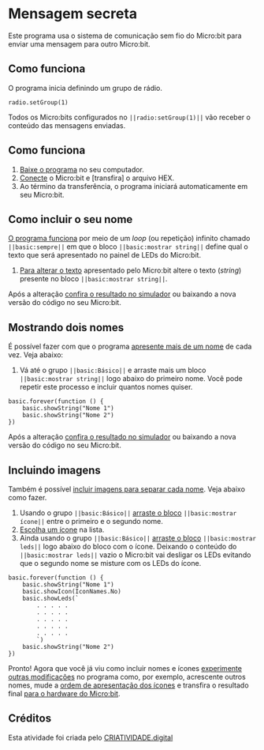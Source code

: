 # Mensagem secreta
Este programa usa o sistema de comunicação sem fio do Micro:bit para enviar uma mensagem para outro Micro:bit. 

## Como funciona
O programa inicia definindo um grupo de rádio.

```blocks
radio.setGroup(1)
```
Todos os Micro:bits configurados no ```||radio:setGroup(1)||``` vão receber o conteúdo das mensagens enviadas.

## Como funciona
1. [Baixe o programa](https://youtu.be/3d71vvRIwuY?t=1m16s) no seu computador.
1. [Conecte](https://youtu.be/3d71vvRIwuY?t=2m12s) o Micro:bit e [transfira] o arquivo HEX.
1. Ao término da transferência, o programa iniciará automaticamente em seu Micro:bit.

## Como incluir o seu nome
[O programa funciona](https://youtu.be/3d71vvRIwuY?t=5m21s) por meio de um *loop* (ou repetição) infinito chamado ```||basic:sempre||``` em que o bloco  ```||basic:mostrar string||``` define qual o texto que será apresentado no painel de LEDs do Micro:bit. 

1. [Para alterar o texto](https://youtu.be/3d71vvRIwuY?t=5m58s) apresentado pelo Micro:bit altere o texto (*string*) presente no bloco ```||basic:mostrar string||```.

Após a alteração [confira o resultado no simulador](https://youtu.be/3d71vvRIwuY?t=6m21s) ou baixando a nova versão do código no seu Micro:bit.

## Mostrando dois nomes
É possível fazer com que o programa [apresente mais de um nome](https://youtu.be/3d71vvRIwuY?t=7m10s) de cada vez. Veja abaixo:
1. Vá até o grupo ```||basic:Básico||``` e arraste mais um bloco ``||basic:mostrar string||`` logo abaixo do primeiro nome. Você pode repetir este processo e incluir quantos nomes quiser.

```blocks
basic.forever(function () {
    basic.showString("Nome 1")
    basic.showString("Nome 2")
})
```
Após a alteração [confira o resultado no simulador](https://youtu.be/3d71vvRIwuY?t=8m20s) ou baixando a nova versão do código no seu Micro:bit.

## Incluindo imagens
Também é possível [incluir imagens para separar cada nome](https://youtu.be/3d71vvRIwuY?t=8m51s). Veja abaixo como fazer.
1. Usando o grupo ```||basic:Básico||``` [arraste o bloco](https://youtu.be/3d71vvRIwuY?t=8m57s) ```||basic:mostrar ícone||``` entre o primeiro e o segundo nome.
1. [Escolha um ícone](https://youtu.be/3d71vvRIwuY?t=9m25s) na lista.
1. Ainda usando o grupo ```||basic:Básico||``` [arraste o bloco](https://youtu.be/3d71vvRIwuY?t=9m49s) ```||basic:mostrar leds||``` logo abaixo do bloco com o ícone. Deixando o conteúdo do ```||basic:mostrar leds||``` vazio o Micro:bit vai desligar os LEDs evitando que o segundo nome se misture com os LEDs do ícone.

```blocks
basic.forever(function () {
    basic.showString("Nome 1")
    basic.showIcon(IconNames.No)
    basic.showLeds(`
        . . . . .
        . . . . .
        . . . . .
        . . . . .
        . . . . .
        `)
    basic.showString("Nome 2")
})
```
Pronto! Agora que você já viu como incluir nomes e ícones [experimente outras modificações](https://youtu.be/3d71vvRIwuY?t=11m46s) no programa como, por exemplo, acrescente outros nomes, mude a [ordem de apresentação dos ícones](https://youtu.be/3d71vvRIwuY?t=12m03s) e transfira o resultado final [para o hardware do Micro:bit](https://youtu.be/3d71vvRIwuY?t=14m00s).

## Créditos
Esta atividade foi criada pelo [CRIATIVIDADE.digital](https://criatividade.digital)


